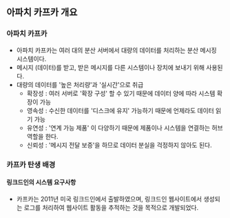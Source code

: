 ## 아파치 카프카 개요

### 아파치 카프카
- 아파치 카프카는 여러 대의 분산 서버에서 대량의 데이터를 처리하는 분산 메시징 시스템이다.
- 메시지 (데이터)를 받고, 받은 메시지를 다른 시스템이나 장치에 보내기 위해 사용된다.
- 대량의 데이터를 '높은 처리량'과 '실시간'으로 취급
    - 확장성 : 여러 서버로 '확장 구성' 할 수 있기 때문에 데이터 양에 따라 시스템 확장이 가능
    - 영속성 : 수신한 데이터를 '디스크에 유지' 가능하기 때문에 언제라도 데이터 읽기 가능
    - 유연성 : '연계 가능 제품' 이 다양하기 때문에 제품이나 시스템을 연결하는 허브 역할을 한다.
    - 신뢰성 : '메시지 전달 보증'을 하므로 데이터 분실을 걱정하지 않아도 된다.
    
### 카프카 탄생 배경
#### 링크드인의 시스템 요구사항
- 카프카는 2011년 미국 링크드인에서 출발하였으며, 링크드인 웹사이트에서 생성되는 로그를 처리하여 웹사이트 활동을 추적하는 것을 목적으로 개발되었다. 
    